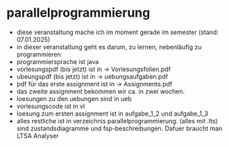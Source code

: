 # parallelprogrammierung
- diese veranstaltung mache ich im moment gerade im semester (stand: 07.01.2025)
- in dieser veranstaltung geht es darum, zu lernen, nebenläufig zu programmieren
- programmiersprache ist java
- vorlesungspdf (bis jetzt) ist in -> Vorlesungsfolien.pdf
- ubeungspdf (bis jetzt) ist in -> uebungsaufgaben.pdf
- pdf für das erste assignment ist in -> Assignments.pdf
- das zweite assignment bekommen wir ca. in zwei wochen.
- loesungen zu den uebungen sind in ueb
- vorlesungscode ist in vl
- loesung zum ersten assignment ist in aufgabe_1_2 und aufgabe_1_3
- alles restliche ist in verzeichnis parallelprogrammierung. (alles mit .lts) sind zustandsdiagramme und fsp-beschreibungen. Dafuer braucht man LTSA Analyser
